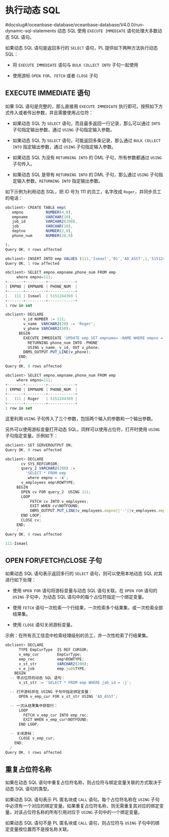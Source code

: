 执行动态 SQL 
=============================
#docslug#/oceanbase-database/oceanbase-database/V4.0.0/run-dynamic-sql-statements
动态 SQL 使用 `EXECUTE IMMEDIATE` 语句处理大多数动态 SQL 语句。

如果动态 SQL 语句是返回多行的 `SELECT` 语句，PL 提供如下两种方法执行动态 SQL：

* 将 `EXECUTE IMMEDIATE` 语句与 `BULK COLLECT INTO` 子句一起使用

  

* 使用游标 `OPEN FOR`、`FETCH` 或者 `CLOSE` 子句

  




EXECUTE IMMEDIATE 语句 
-----------------------------------------

如果 SQL 语句是完整的，那么直接用 `EXECUTE IMMEDIATE` 执行即可。按照如下方式传入或者传出参数，并且需要使用占位符：

* 如果动态 SQL 为 `SELECT` 语句，而且最多返回一行记录，那么可以通过 `INTO` 子句指定输出参数，通过 `USING` 子句指定输入参数。

  

* 如果动态 SQL 为 `SELECT` 语句，可能返回多条记录，那么通过 `BULK COLLECT INTO` 指定输出参数，通过 `USING` 子句指定输入参数。

  

* 如果动态 SQL 为没有 `RETURNING INTO` 的 DML 子句，所有参数都通过 `USING` 子句传入。

  

* 如果动态 SQL 是带有 `RETURNING INTO` 的 DML 子句，那么通过 `USING` 子句指定输入参数，`RETURNING INTO` 指定输出参数。

  




如下示例为利用动态 SQL，把 ID 号为 111 的员工，名字改成 `Roger`，并同步员工的电话：

```javascript
obclient> CREATE TABLE emp(  
   empno          NUMBER(4,0),  
   empname        VARCHAR(10),
   job_id         VARCHAR2(200), 
   job            VARCHAR(10),    
   deptno         NUMBER(2,0),
   phone_num      NUMBER(20,0)

);
Query OK, 0 rows affected 

obclient> INSERT INTO emp VALUES (111,'Ismael','01','AD_ASST',1,'5151244369');
Query OK, 1 row affected 

obclient> SELECT empno,empname,phone_num FROM emp
     where empno=111;
+-------+---------+------------+
| EMPNO | EMPNAME | PHONE_NUM  |
+-------+---------+------------+
|   111 | Ismael  | 5151244369 |
+-------+---------+------------+
1 row in set 

obclient> DECLARE
        v_id NUMBER := 111;
        v_name  VARCHAR2(20) := 'Roger';
        v_phone VARCHAR2(50);
      BEGIN
        EXECUTE IMMEDIATE 'UPDATE emp SET empname= :NAME WHERE empno = :ID
          RETURNING phone_num INTO :PHONE'
          USING v_name, v_id, OUT v_phone;
        DBMS_OUTPUT.PUT_LINE(v_phone);
      END;
      /
Query OK, 0 rows affected 

obclient> SELECT empno,empname,phone_num FROM emp
     where empno=111;
+-------+---------+------------+
| EMPNO | EMPNAME | PHONE_NUM  |
+-------+---------+------------+
|   111 | Roger   | 5151244369 |
+-------+---------+------------+
1 row in set 
```



这里利用 `USING` 子句传入了三个参数，包括两个输入的参数和一个输出参数。

另外可以使用游标变量打开动态 SQL，同样可以使用占位符，打开时使用 `USING` 子句指定变量。示例如下：

```javascript
obclient> SET SERVEROUTPUT ON;
Query OK, 0 rows affected 

obclient> DECLARE
       cv SYS_REFCURSOR;
       query_2 VARCHAR2(200) :=
         'SELECT * FROM emp
          where empno = :x';
       v_employees emp%ROWTYPE;
     BEGIN
       OPEN cv FOR query_2  USING 111;
       LOOP
           FETCH cv INTO v_employees;
           EXIT WHEN cv%NOTFOUND;
           DBMS_OUTPUT.PUT_LINE(v_employees.empno||'-'||v_employees.empname);
       END LOOP;
       CLOSE cv;
     END;
     /
Query OK, 0 rows affected 

111-Ismael
```



OPEN FOR\\FETCH\\CLOSE 子句 
----------------------------------------------

如果动态 SQL 语句表示返回多行的 `SELECT` 语句，则可以使用本地动态 SQL 对其进行如下处理：

* 使用 `OPEN FOR` 语句将游标变量与动态 SQL 语句关联。在 `OPEN FOR` 语句的 `USING` 子句中，为动态 SQL 语句中的每个占位符指定一个绑定变量。

  

* 使用 `FETCH` 语句一次检索一个行结果，一次检索多个结果集，或一次检索全部结果集。

  

* 使用 `CLOSE` 语句关闭游标变量。

  




示例：在所有员工信息中检索经理级别的员工，并一次性检索了行结果集。

```javascript
obclient> DECLARE
      TYPE EmpCurType  IS REF CURSOR;
      v_emp_cur        EmpCurType;
      emp_rec          emp%ROWTYPE;
      v_st_str         VARCHAR2(200);
      v_e_job          emp.job%TYPE;
    BEGIN
  -- 带占位符的动态 SQL 语句：
      v_st_str := 'SELECT * FROM emp WHERE job_id = :j';

  -- 打开游标并在 USING 子句中指定绑定变量：
      OPEN v_emp_cur FOR v_st_str USING 'AD_ASST';

  -- 一次从结果集中获取行：
      LOOP
        FETCH v_emp_cur INTO emp_rec;
        EXIT WHEN v_emp_cur%NOTFOUND;
      END LOOP;

  -- 关闭游标：
      CLOSE v_emp_cur;
    END;
  /
Query OK, 0 rows affected 
```



重复占位符名称 
----------------------------

如果在动态 SQL 语句中重复占位符名称，则占位符与绑定变量关联的方式取决于动态 SQL 语句的类型。

如果动态 SQL 语句表示 PL 匿名块或 `CALL` 语句。每个占位符名称在 `USING` 子句中必须有一个对应的绑定变量。如果重复占位符名称，则无需重复其对应的绑定变量。对该占位符名称的所有引用对应于 `USING` 子句中的一个绑定变量。

如果动态 SQL 语句不是 PL 匿名块或 `CALL` 语句，则占位符与 `USING` 子句中的绑定变量按位置而不是按名称关联。
